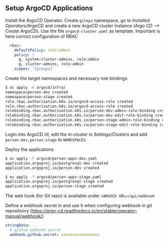 ## Setup ArgoCD Applications 


Install the ArgoCD Operator. Create `gitops` namespace, go to _Installed Operators/ArgoCD_ and create a new ArgoCD cluster instance (_Argo CD --> Create ArgoCD_). Use the file `argocd-cluster.yaml` as template. Important is here corroct configuration of RBAC

```yml
  rbac:
    defaultPolicy: role:admin
    policy: |
      g, system:cluster-admins, role:admin
      g, cluster-admins, role:admin
    scopes: '[groups]'
```

Create the target namespaces and necessary role bindings

```bash
$ oc apply -k argocd/infra/
namespace/person-dev created
namespace/person-stage created
role.rbac.authorization.k8s.io/argocd-access-role created
role.rbac.authorization.k8s.io/argocd-access-role created
rolebinding.rbac.authorization.k8s.io/person-dev-admin-role-binding created
rolebinding.rbac.authorization.k8s.io/person-dev-edit-role-binding created
rolebinding.rbac.authorization.k8s.io/person-stage-admin-role-binding created
rolebinding.rbac.authorization.k8s.io/person-stage-edit-role-binding created
```

Login into ArgoCD UI, edit the _in-cluster_ in _Settings/Clusters_ and add `person-dev,person-stage` to `NAMESPACES`.

Deploy the applications

```bash
$ oc apply -f argocd/person-apps-dev.yaml
application.argoproj.io/postgresql-dev created
application.argoproj.io/person-dev created

$ oc apply -f argocd/person-apps-stage.yaml
application.argoproj.io/postgresql-stage created
application.argoproj.io/person-stage created
```

The web hook (for Git repo) is available under `<ARGOCD URL>/api/webhook`

Define a webhook secret in  and use it when configuring webhook in git repositoory (https://argo-cd.readthedocs.io/en/stable/operator-manual/webhook/)

```yml
stringData:
  # github webhook secret
  webhook.github.secret: xxxxxxxxxxxxxxxxx
```
